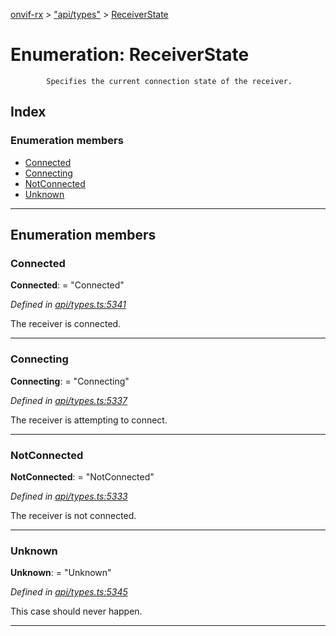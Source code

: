 [onvif-rx](../README.md) > ["api/types"](../modules/_api_types_.md) > [ReceiverState](../enums/_api_types_.receiverstate.md)

# Enumeration: ReceiverState

```
        Specifies the current connection state of the receiver.
```

## Index

### Enumeration members

* [Connected](_api_types_.receiverstate.md#connected)
* [Connecting](_api_types_.receiverstate.md#connecting)
* [NotConnected](_api_types_.receiverstate.md#notconnected)
* [Unknown](_api_types_.receiverstate.md#unknown)

---

## Enumeration members

<a id="connected"></a>

###  Connected

**Connected**:  = "Connected"

*Defined in [api/types.ts:5341](https://github.com/patrickmichalina/onvif-rx/blob/1596479/src/api/types.ts#L5341)*

The receiver is connected.

___
<a id="connecting"></a>

###  Connecting

**Connecting**:  = "Connecting"

*Defined in [api/types.ts:5337](https://github.com/patrickmichalina/onvif-rx/blob/1596479/src/api/types.ts#L5337)*

The receiver is attempting to connect.

___
<a id="notconnected"></a>

###  NotConnected

**NotConnected**:  = "NotConnected"

*Defined in [api/types.ts:5333](https://github.com/patrickmichalina/onvif-rx/blob/1596479/src/api/types.ts#L5333)*

The receiver is not connected.

___
<a id="unknown"></a>

###  Unknown

**Unknown**:  = "Unknown"

*Defined in [api/types.ts:5345](https://github.com/patrickmichalina/onvif-rx/blob/1596479/src/api/types.ts#L5345)*

This case should never happen.

___

